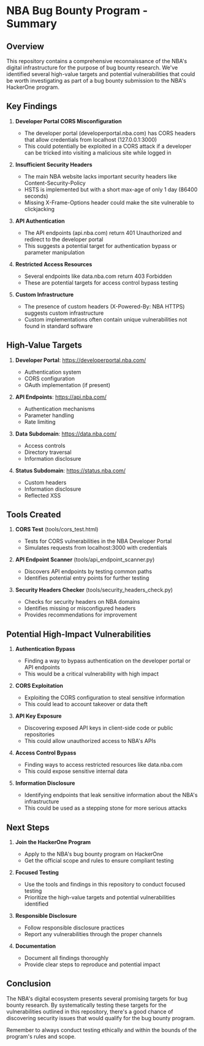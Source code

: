 # NBA Bug Bounty Program - Summary

## Overview

This repository contains a comprehensive reconnaissance of the NBA's digital infrastructure for the purpose of bug bounty research. We've identified several high-value targets and potential vulnerabilities that could be worth investigating as part of a bug bounty submission to the NBA's HackerOne program.

## Key Findings

1. **Developer Portal CORS Misconfiguration**
   - The developer portal (developerportal.nba.com) has CORS headers that allow credentials from localhost (127.0.0.1:3000)
   - This could potentially be exploited in a CORS attack if a developer can be tricked into visiting a malicious site while logged in

2. **Insufficient Security Headers**
   - The main NBA website lacks important security headers like Content-Security-Policy
   - HSTS is implemented but with a short max-age of only 1 day (86400 seconds)
   - Missing X-Frame-Options header could make the site vulnerable to clickjacking

3. **API Authentication**
   - The API endpoints (api.nba.com) return 401 Unauthorized and redirect to the developer portal
   - This suggests a potential target for authentication bypass or parameter manipulation

4. **Restricted Access Resources**
   - Several endpoints like data.nba.com return 403 Forbidden
   - These are potential targets for access control bypass testing

5. **Custom Infrastructure**
   - The presence of custom headers (X-Powered-By: NBA HTTPS) suggests custom infrastructure
   - Custom implementations often contain unique vulnerabilities not found in standard software

## High-Value Targets

1. **Developer Portal**: https://developerportal.nba.com/
   - Authentication system
   - CORS configuration
   - OAuth implementation (if present)

2. **API Endpoints**: https://api.nba.com/
   - Authentication mechanisms
   - Parameter handling
   - Rate limiting

3. **Data Subdomain**: https://data.nba.com/
   - Access controls
   - Directory traversal
   - Information disclosure

4. **Status Subdomain**: https://status.nba.com/
   - Custom headers
   - Information disclosure
   - Reflected XSS

## Tools Created

1. **CORS Test** (tools/cors_test.html)
   - Tests for CORS vulnerabilities in the NBA Developer Portal
   - Simulates requests from localhost:3000 with credentials

2. **API Endpoint Scanner** (tools/api_endpoint_scanner.py)
   - Discovers API endpoints by testing common paths
   - Identifies potential entry points for further testing

3. **Security Headers Checker** (tools/security_headers_check.py)
   - Checks for security headers on NBA domains
   - Identifies missing or misconfigured headers
   - Provides recommendations for improvement

## Potential High-Impact Vulnerabilities

1. **Authentication Bypass**
   - Finding a way to bypass authentication on the developer portal or API endpoints
   - This would be a critical vulnerability with high impact

2. **CORS Exploitation**
   - Exploiting the CORS configuration to steal sensitive information
   - This could lead to account takeover or data theft

3. **API Key Exposure**
   - Discovering exposed API keys in client-side code or public repositories
   - This could allow unauthorized access to NBA's APIs

4. **Access Control Bypass**
   - Finding ways to access restricted resources like data.nba.com
   - This could expose sensitive internal data

5. **Information Disclosure**
   - Identifying endpoints that leak sensitive information about the NBA's infrastructure
   - This could be used as a stepping stone for more serious attacks

## Next Steps

1. **Join the HackerOne Program**
   - Apply to the NBA's bug bounty program on HackerOne
   - Get the official scope and rules to ensure compliant testing

2. **Focused Testing**
   - Use the tools and findings in this repository to conduct focused testing
   - Prioritize the high-value targets and potential vulnerabilities identified

3. **Responsible Disclosure**
   - Follow responsible disclosure practices
   - Report any vulnerabilities through the proper channels

4. **Documentation**
   - Document all findings thoroughly
   - Provide clear steps to reproduce and potential impact

## Conclusion

The NBA's digital ecosystem presents several promising targets for bug bounty research. By systematically testing these targets for the vulnerabilities outlined in this repository, there's a good chance of discovering security issues that would qualify for the bug bounty program.

Remember to always conduct testing ethically and within the bounds of the program's rules and scope. 